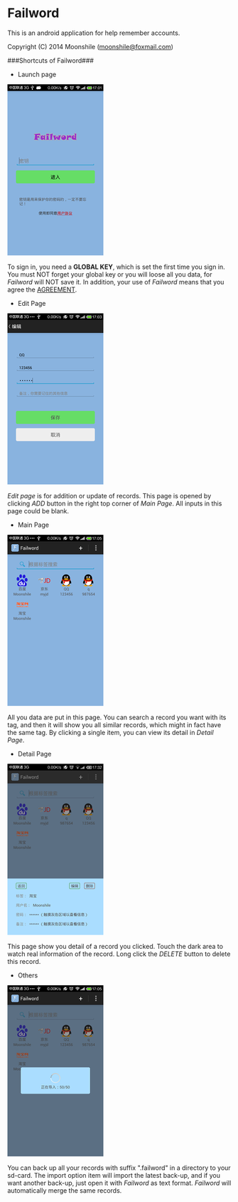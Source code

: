Failword
========

This is an android application for help remember accounts.

Copyright (C) 2014  Moonshile (moonshile@foxmail.com)

###Shortcuts of Failword###

* Launch page

![Launch page](https://raw.githubusercontent.com/Moonshile/Failword/master/shortcuts/1.png)

To sign in, you need a **GLOBAL KEY**, which is set the first time you sign in. 
You must NOT forget your global key or you will loose all you data, for *Failword* 
will NOT save it. In addition, your use of *Failword* means that you agree the 
[AGREEMENT](http://www.moonshile.com/post/product/failword-agreement).


* Edit Page

![Edit Page](https://raw.githubusercontent.com/Moonshile/Failword/master/shortcuts/2.png)

*Edit page* is for addition or update of records. This page is opened by clicking 
*ADD* button in the right top corner of *Main Page*. All inputs in this page could
be blank.

* Main Page

![Main Page](https://raw.githubusercontent.com/Moonshile/Failword/master/shortcuts/3.png)

All you data are put in this page. You can search a record you want with its tag,
and then it will show you all similar records, which might in fact have the same
tag. By clicking a single item, you can view its detail in *Detail Page*.

* Detail Page

![Detail Page](https://raw.githubusercontent.com/Moonshile/Failword/master/shortcuts/4.png)

This page show you detail of a record you clicked. Touch the dark area to watch real
information of the record. Long click the *DELETE* button to delete this record.

* Others

![Import Data](https://raw.githubusercontent.com/Moonshile/Failword/master/shortcuts/5.png)

You can back up all your records with suffix ".failword" in a directory to your sd-card.
The import option item will import the latest back-up, and if you want another back-up,
just open it with *Failword* as text format. *Failword* will automatically merge the same
records.


